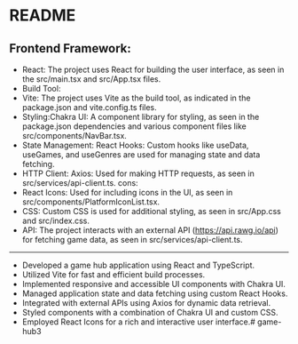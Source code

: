 # README

## Frontend Framework:
- React: The project uses React for building the user interface, as seen in the src/main.tsx and src/App.tsx files.
- Build Tool:
- Vite: The project uses Vite as the build tool, as indicated in the package.json and vite.config.ts files.
- Styling:Chakra UI: A component library for styling, as seen in the package.json dependencies and various component files like src/components/NavBar.tsx.
- State Management:
    React Hooks: Custom hooks like useData, useGames, and useGenres are used for managing state and data fetching.
- HTTP Client:
    Axios: Used for making HTTP requests, as seen in src/services/api-client.ts.
cons:
- React Icons: Used for including icons in the UI, as seen in src/components/PlatformIconList.tsx.
- CSS:
    Custom CSS is used for additional styling, as seen in src/App.css and src/index.css.
- API:
    The project interacts with an external API (https://api.rawg.io/api) for fetching game data, as seen in src/services/api-client.ts.
    
---

- Developed a game hub application using React and TypeScript.
- Utilized Vite for fast and efficient build processes.
- Implemented responsive and accessible UI components with Chakra UI.
- Managed application state and data fetching using custom React Hooks.
- Integrated with external APIs using Axios for dynamic data retrieval.
- Styled components with a combination of Chakra UI and custom CSS.
- Employed React Icons for a rich and interactive user interface.# game-hub3
